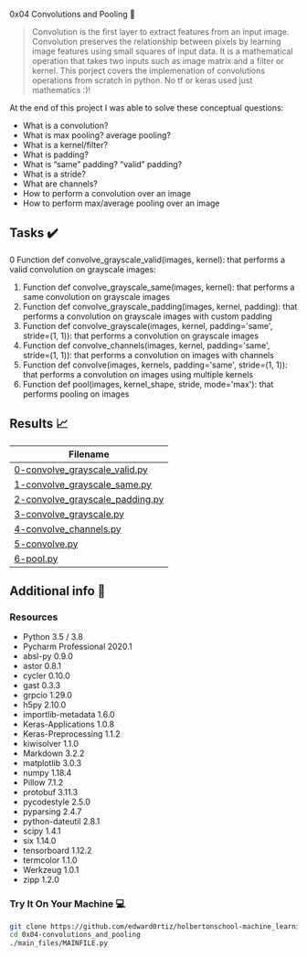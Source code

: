 0x04 Convolutions and Pooling :robot:

> Convolution is the first layer to extract features from an input image. Convolution preserves the relationship between pixels by learning image features using small squares of input data. It is a mathematical operation that takes two inputs such as image matrix and a filter or kernel. This porject covers the implemenation of convolutions operations from scratch in python. No tf or keras used just mathematics :)!


At the end of this project I was able to solve these conceptual questions:

* What is a convolution?
* What is max pooling? average pooling?
* What is a kernel/filter?
* What is padding?
* What is “same” padding? “valid” padding?
* What is a stride?
* What are channels?
* How to perform a convolution over an image
* How to perform max/average pooling over an image


## Tasks :heavy_check_mark:

0 Function def convolve_grayscale_valid(images, kernel): that performs a valid convolution on grayscale images:
1. Function def convolve_grayscale_same(images, kernel): that performs a same convolution on grayscale images
2. Function def convolve_grayscale_padding(images, kernel, padding): that performs a convolution on grayscale images with custom padding
3. Function def convolve_grayscale(images, kernel, padding='same', stride=(1, 1)): that performs a convolution on grayscale images
4. Function def convolve_channels(images, kernel, padding='same', stride=(1, 1)): that performs a convolution on images with channels
5. Function def convolve(images, kernels, padding='same', stride=(1, 1)): that performs a convolution on images using multiple kernels
6. Function def pool(images, kernel_shape, stride, mode='max'): that performs pooling on images

## Results :chart_with_upwards_trend:

| Filename |
| ------ |
| [0-convolve_grayscale_valid.py](https://github.com/edward0rtiz/holbertonschool-machine_learning/blob/master/math/0x04-convolutions_and_pooling/0-convolve_grayscale_valid.py)|
|[1-convolve_grayscale_same.py](https://github.com/edward0rtiz/holbertonschool-machine_learning/blob/master/math/0x04-convolutions_and_pooling/1-convolve_grayscale_same.py)|
|[2-convolve_grayscale_padding.py](https://github.com/edward0rtiz/holbertonschool-machine_learning/blob/master/math/0x04-convolutions_and_pooling/2-convolve_grayscale_padding.py)|
| [3-convolve_grayscale.py](https://github.com/edward0rtiz/holbertonschool-machine_learning/blob/master/math/0x04-convolutions_and_pooling/3-convolve_grayscale.py)|
| [4-convolve_channels.py](https://github.com/edward0rtiz/holbertonschool-machine_learning/blob/master/math/0x04-convolutions_and_pooling/4-convolve_channels.py)|
| [5-convolve.py](https://github.com/edward0rtiz/holbertonschool-machine_learning/blob/master/math/0x04-convolutions_and_pooling/5-convolve.py)|
| [6-pool.py](https://github.com/edward0rtiz/holbertonschool-machine_learning/blob/master/math/0x04-convolutions_and_pooling/6-pool.py)|

## Additional info :construction:
### Resources

- Python 3.5 / 3.8
- Pycharm Professional 2020.1
- absl-py 0.9.0
- astor 0.8.1
- cycler 0.10.0
- gast 0.3.3
- grpcio 1.29.0
- h5py 2.10.0
- importlib-metadata 1.6.0
- Keras-Applications 1.0.8
- Keras-Preprocessing 1.1.2
- kiwisolver 1.1.0
- Markdown 3.2.2
- matplotlib 3.0.3
- numpy 1.18.4
- Pillow 7.1.2
- protobuf 3.11.3
- pycodestyle 2.5.0
- pyparsing 2.4.7
- python-dateutil 2.8.1
- scipy 1.4.1
- six 1.14.0
- tensorboard 1.12.2
- termcolor 1.1.0
- Werkzeug 1.0.1
- zipp 1.2.0


### Try It On Your Machine :computer:
```bash
git clone https://github.com/edward0rtiz/holbertonschool-machine_learning.git
cd 0x04-convolutions_and_pooling
./main_files/MAINFILE.py
```
